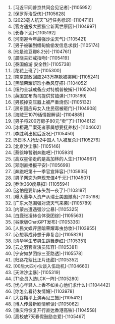 
1. [习近平同普京共同会见记者]-[1105952]
1. [保罗乔治受伤]-[1105628]
1. [2023载人航天飞行任务标识]-[1104716]
1. [官方通报大熊猫宝新离世原因]-[1104997]
1. [长春下泥]-[1105192]
1. [河南迎今年最强沙尘天气]-[1105421]
1. [男子被骗到缅甸偷偷发信息求救]-[1105174]
1. [他是谁豆瓣8.2分]-[1104761]
1. [晨晓夫妇戒指吻]-[1105419]
1. [泰国旅游 安全性]-[1105738]
1. [花花上班了]-[1105300]
1. [南京邮政回应243万存款被挪用]-[1105241]
1. [黑暗荣耀妍珍小香风穿搭]-[1104052]
1. [纽约全城戒备应对特朗普被捕]-[1105204]
1. [英国宣布向乌提供贫铀弹]-[1105189]
1. [男孩掉变压器上被严重烧伤]-[1105132]
1. [房东回应母女入住民宿被砸门]-[1104908]
1. [海贼王1079话情报解读]-[1104885]
1. [男子将200万房子80元“卖”了]-[1104612]
1. [冰柜藏尸案死者家属想要抚养权]-[1104602]
1. [李胜利出狱后近况]-[1105450]
1. [5日本人抢劫2中国人 1人被反杀]-[1105276]
1. [北京沙尘暴]-[1105146]
1. [蔡徐坤暂别奔跑吧]-[1105931]
1. [高双星偷走的是高加林的人生]-[1104967]
1. [邓刚直播报平安]-[1105699]
1. [奔跑吧第十一季官宣阵容]-[1105935]
1. [男子网恋为奔现充值4千元]-[1104507]
1. [乔治360度暴扣]-[1105594]
1. [这怕是要趴床头刮一夜了]-[1103187]
1. [曝大量华人资产从瑞士美国撤离]-[1105198]
1. [广东大范围强对流天气来袭]-[1105789]
1. [内蒙古遭遇强沙尘暴]-[1105325]
1. [白鹿张凌赫合体录团综]-[1105563]
1. [谷歌版ChatGPT发布]-[1105336]
1. [人民文娱评黑暗荣耀毒虫仿妆]-[1103955]
1. [心想事成孙想于非复合]-[1105829]
1. [清华学生节男生跳舞走红]-[1105351]
1. [云之羽官宣演员阵容]-[1105381]
1. [宁安如梦团综三亚路透]-[1105578]
1. [归路花絮比正片还甜]-[1105352]
1. [00后大四小伙谈入伍动机]-[1104660]
1. [天津沙尘暴]-[1105319]
1. [T1全员入选LCK一阵]-[1105280]
1. [忧心年轻人上香不如关心他们求什么]-[1104442]
1. [你怎么看待友情婚]-[1103978]
1. [大谷翔平上演再见三振]-[1105412]
1. [博人传最新剧情解读]-[1105062]
1. [重庆将恢复开行直达香港高铁]-[1104558]
1. [高校放7天春假鼓励恋爱]-[1105467]